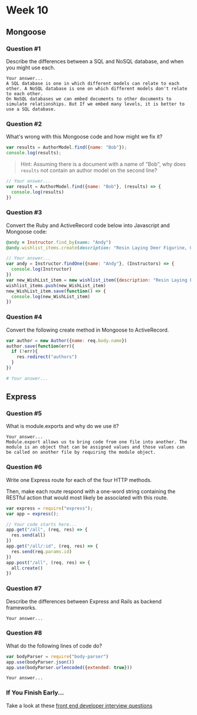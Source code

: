 # Week 10

## Mongoose

### Question #1

Describe the differences between a SQL and NoSQL database, and when you might use each.

```text
Your answer...
A SQL database is one in which different models can relate to each other. A NoSQL database is one on which different models don't relate to each other.
On NoSQL databases we can embed documents to other documents to simulate relationships. But If we embed many levels, it is better to use a SQL database.
```

### Question #2

What's wrong with this Mongoose code and how might we fix it?

```js
var results = AuthorModel.find({name: "Bob"});
console.log(results);
```

> Hint: Assuming there is a document with a name of "Bob", why does `results` not contain an author model on the second line?

```js
// Your answer...
var result = AuthorModel.find({name: "Bob"}, (results) => {
  console.log(results)
})
```

### Question #3

Convert the Ruby and ActiveRecord code below into Javascript and Mongoose code:

```rb
@andy = Instructor.find_by(name: "Andy")
@andy.wishlist_items.create(description: "Resin Laying Deer Figurine, Gold")
```

```js
// Your answer...
var andy = Instructor.findOne({name: "Andy"}, (Instructors) => {
  console.log(Instructor)
})
var new_WishList_item = new wishlist_item({description: "Resin Laying Fugurine, Gold"})
wishlist_items.push(new_WishList_item)
new_WishList_item.save(function() => {
  console.log(new_WishList_item)
})
```

### Question #4

Convert the following create method in Mongoose to ActiveRecord.

```js
var author = new Author({name: req.body.name})
author.save(function(err){
  if (!err){
    res.redirect("authors")
  }
})
```

```rb
# Your answer...

```

## Express

### Question #5

What is module.exports and why do we use it?

```text
Your answer...
Module.export allows us to bring code from one file into another. The module is an object that can be assigned values and those values can be called on another file by requiring the module object.
```

### Question #6

Write one Express route for each of the four HTTP methods.

Then, make each route respond with a one-word string containing the RESTful action that would most likely be associated with this route.

```js
var express = require("express");
var app = express();

// Your code starts here...
app.get("/all", (req, res) => {
  res.send(all)
})
app.get("/all/:id", (req, res) => {
  res.send(req.params.id)
})
app.post("/all", (req, res) => {
  all.create()
})


```

### Question #7

Describe the differences between Express and Rails as backend frameworks.

```text
Your answer...
```

### Question #8

What do the following lines of code do?

```js
var bodyParser = require("body-parser")
app.use(bodyParser.json())
app.use(bodyParser.urlencoded({extended: true}))
```

```text
Your answer...
```

### If You Finish Early...

Take a look at these [front end developer interview questions](https://github.com/h5bp/Front-end-Developer-Interview-Questions/blob/master/README.md)
